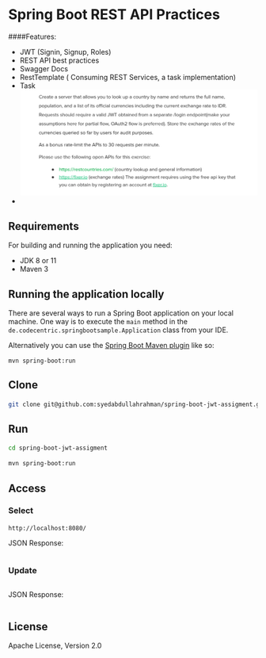 Spring Boot REST API Practices
========================================

####Features:

* JWT (Signin, Signup, Roles)
* REST API best practices
* Swagger Docs
* RestTemplate ( Consuming REST Services, a task implementation)
* Task
![task](Task.PNG)
*

## Requirements

For building and running the application you need:

- JDK 8 or 11
- Maven 3

## Running the application locally

There are several ways to run a Spring Boot application on your local machine. One way is to execute the `main` method in the `de.codecentric.springbootsample.Application` class from your IDE.

Alternatively you can use the [Spring Boot Maven plugin](https://docs.spring.io/spring-boot/docs/current/reference/html/build-tool-plugins-maven-plugin.html) like so:

```shell
mvn spring-boot:run
```

Clone
--------

```sh
git clone git@github.com:syedabdullahrahman/spring-boot-jwt-assigment.git
```

Run
--------

```sh
cd spring-boot-jwt-assigment
```

```sh
mvn spring-boot:run
```

Access
--------

### Select

```
http://localhost:8080/
```

JSON Response:

```json

```

### Update

```

```

JSON Response:

```json

```


License
-------

Apache License, Version 2.0


[spring-boot]: https://github.com/spring-projects/spring-boot
